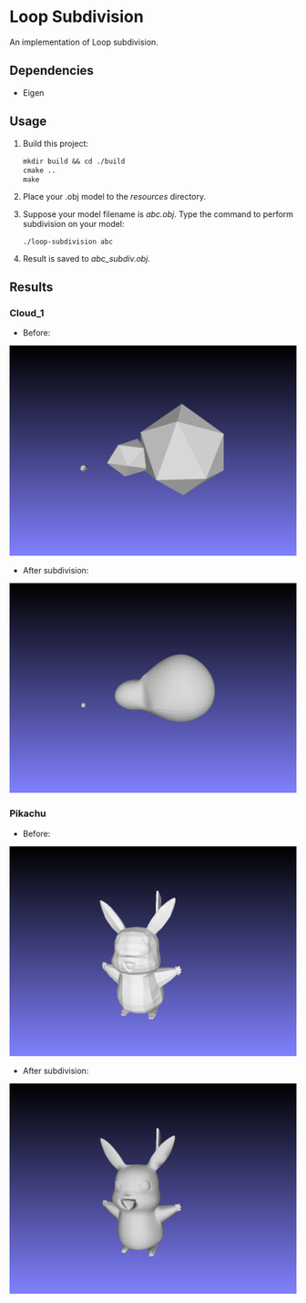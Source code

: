 # Loop Subdivision

An implementation of Loop subdivision.

## Dependencies

- Eigen

## Usage

1. Build this project: 

    ```
    mkdir build && cd ./build
    cmake ..
    make
    ```

2. Place your .obj model to the *resources* directory.

3. Suppose your model filename is *abc.obj*. Type the command to perform subdivision on your model:

    ```
    ./loop-subdivision abc
    ```

4. Result is saved to *abc_subdiv.obj*.


## Results

### Cloud_1

- Before:

![Cloud_1 Original](results/Cloud_1.png)

- After subdivision:

![Cloud_1 Subdivision](results/Cloud_1_subdiv.png)

### Pikachu

- Before:

![Pikachu Original](results/pikachu.png)

- After subdivision:

![Pikachu Subdivision](results/pikachu_subdiv.png)